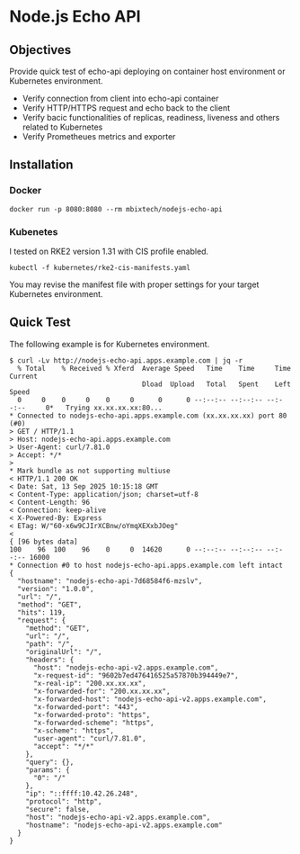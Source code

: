 # Node.js Echo API

## Objectives
Provide quick test of echo-api deploying on container host environment or Kubernetes environment.
 * Verify connection from client into echo-api container
 * Verify HTTP/HTTPS request and echo back to the client
 * Verify bacic functionalities of replicas, readiness, liveness and others related to Kubernetes
 * Verify Prometheues metrics and exporter

## Installation
### Docker
```
docker run -p 8080:8080 --rm mbixtech/nodejs-echo-api
```

### Kubenetes
I tested on RKE2 version 1.31 with CIS profile enabled. 
```
kubectl -f kubernetes/rke2-cis-manifests.yaml
```
You may revise the manifest file with proper settings for your target Kubernetes environment.

## Quick Test
The following example is for Kubernetes environment.
```
$ curl -Lv http://nodejs-echo-api.apps.example.com | jq -r
  % Total    % Received % Xferd  Average Speed   Time    Time     Time  Current
                                 Dload  Upload   Total   Spent    Left  Speed
  0     0    0     0    0     0      0      0 --:--:-- --:--:-- --:--:--     0*   Trying xx.xx.xx.xx:80...
* Connected to nodejs-echo-api.apps.example.com (xx.xx.xx.xx) port 80 (#0)
> GET / HTTP/1.1
> Host: nodejs-echo-api.apps.example.com
> User-Agent: curl/7.81.0
> Accept: */*
>
* Mark bundle as not supporting multiuse
< HTTP/1.1 200 OK
< Date: Sat, 13 Sep 2025 10:15:18 GMT
< Content-Type: application/json; charset=utf-8
< Content-Length: 96
< Connection: keep-alive
< X-Powered-By: Express
< ETag: W/"60-x6w9CJIrXCBnw/oYmqXEXxbJOeg"
<
{ [96 bytes data]
100    96  100    96    0     0  14620      0 --:--:-- --:--:-- --:--:-- 16000
* Connection #0 to host nodejs-echo-api.apps.example.com left intact
{
  "hostname": "nodejs-echo-api-7d68584f6-mzslv",
  "version": "1.0.0",
  "url": "/",
  "method": "GET",
  "hits": 119,
  "request": {
    "method": "GET",
    "url": "/",
    "path": "/",
    "originalUrl": "/",
    "headers": {
      "host": "nodejs-echo-api-v2.apps.example.com",
      "x-request-id": "9602b7ed476416525a57870b394449e7",
      "x-real-ip": "200.xx.xx.xx",
      "x-forwarded-for": "200.xx.xx.xx",
      "x-forwarded-host": "nodejs-echo-api-v2.apps.example.com",
      "x-forwarded-port": "443",
      "x-forwarded-proto": "https",
      "x-forwarded-scheme": "https",
      "x-scheme": "https",
      "user-agent": "curl/7.81.0",
      "accept": "*/*"
    },
    "query": {},
    "params": {
      "0": "/"
    },
    "ip": "::ffff:10.42.26.248",
    "protocol": "http",
    "secure": false,
    "host": "nodejs-echo-api-v2.apps.example.com",
    "hostname": "nodejs-echo-api-v2.apps.example.com"
  }
}
```